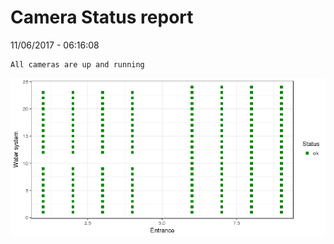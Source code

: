 Camera Status report
================
11/06/2017 - 06:16:08

    All cameras are up and running

![](camreport_files/figure-markdown_github/unnamed-chunk-2-1.png)

